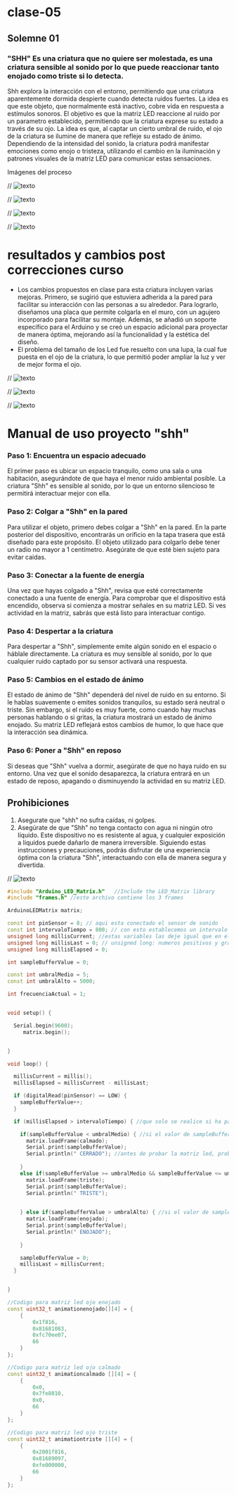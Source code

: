 # clase-05
## Solemne 01
### "SHH" Es una criatura que no quiere ser molestada, es una criatura sensible al sonido por lo que puede reaccionar tanto enojado como triste si lo detecta.
Shh explora la interacción con el entorno, permitiendo que una criatura aparentemente dormida despierte cuando detecta ruidos fuertes. La idea es que este objeto, que normalmente está inactivo, cobre vida en respuesta a estímulos sonoros. El objetivo es que la matriz LED reaccione al ruido por un parametro establecido, permitiendo que la criatura exprese su estado a través de su ojo. La idea es que, al captar un cierto umbral de ruido, el ojo de la criatura se ilumine de manera que refleje su estado de ánimo. Dependiendo de la intensidad del sonido, la criatura podrá manifestar emociones como enojo o tristeza, utilizando el cambio en la iluminación y patrones visuales de la matriz LED para comunicar estas sensaciones.

Imágenes del proceso

// ![texto](./procesoshh.jpg.jpeg)

// ![texto](./imagenseis.jpg.jpeg)

// ![texto](./imagendos.jpg.jpeg)

// ![texto](./imagensiete.jpg.jpeg)


# resultados y cambios post correcciones curso
* Los cambios propuestos en clase para esta criatura incluyen varias mejoras. Primero, se sugirió que estuviera adherida a la pared para facilitar su interacción con las personas a su alrededor. Para lograrlo, diseñamos una placa que permite colgarla en el muro, con un agujero incorporado para facilitar su montaje. Además, se añadió un soporte específico para el Arduino y se creó un espacio adicional para proyectar de manera óptima, mejorando así la funcionalidad y la estética del diseño.
* El problema del tamaño de los Led fue resuelto con una lupa, la cual fue puesta en el ojo de la criatura, lo que permitió poder ampliar la luz y ver de mejor forma el ojo.


// ![texto](./imagenueve.jpg.jpeg)

// ![texto](./imagendiez.jpg.jpeg)

// ![texto](./imagenonce.jpg)


# Manual de uso proyecto "shh"
### Paso 1: Encuentra un espacio adecuado
El primer paso es ubicar un espacio tranquilo, como una sala o una habitación, asegurándote de que haya el menor ruido ambiental posible. La criatura "Shh" es sensible al sonido, por lo que un entorno silencioso te permitirá interactuar mejor con ella.

### Paso 2: Colgar a "Shh" en la pared
Para utilizar el objeto, primero debes colgar a "Shh" en la pared. En la parte posterior del dispositivo, encontrarás un orificio en la tapa trasera que está diseñado para este propósito. El objeto utilizado para colgarlo debe tener un radio no mayor a 1 centímetro. Asegúrate de que esté bien sujeto para evitar caídas.

### Paso 3: Conectar a la fuente de energía
Una vez que hayas colgado a "Shh", revisa que esté correctamente conectado a una fuente de energía. Para comprobar que el dispositivo está encendido, observa si comienza a mostrar señales en su matriz LED. Si ves actividad en la matriz, sabrás que está listo para interactuar contigo.

### Paso 4: Despertar a la criatura
Para despertar a "Shh", simplemente emite algún sonido en el espacio o háblale directamente. La criatura es muy sensible al sonido, por lo que cualquier ruido captado por su sensor activará una respuesta.

 ### Paso 5: Cambios en el estado de ánimo
El estado de ánimo de "Shh" dependerá del nivel de ruido en su entorno. Si le hablas suavemente o emites sonidos tranquilos, su estado será neutral o triste. Sin embargo, si el ruido es muy fuerte, como cuando hay muchas personas hablando o si gritas, la criatura mostrará un estado de ánimo enojado. Su matriz LED reflejará estos cambios de humor, lo que hace que la interacción sea dinámica.

### Paso 6: Poner a "Shh" en reposo
Si deseas que "Shh" vuelva a dormir, asegúrate de que no haya ruido en su entorno. Una vez que el sonido desaparezca, la criatura entrará en un estado de reposo, apagando o disminuyendo la actividad en su matriz LED.

## Prohibiciones 
1. Asegurate que "shh" no sufra caídas, ni golpes.
2.  Asegúrate de que "Shh" no tenga contacto con agua ni ningún otro líquido. Este dispositivo no es resistente al agua, y cualquier exposición a líquidos puede dañarlo de manera irreversible. Siguiendo estas instrucciones y precauciones, podrás disfrutar de una experiencia óptima con la criatura "Shh", interactuando con ella de manera segura y divertida.
   

// ![texto](./aquivaelnombre.jpg)

```cpp
#include "Arduino_LED_Matrix.h"   //Include the LED_Matrix library
#include "frames.h" //este archivo contiene los 3 frames 

ArduinoLEDMatrix matrix; 

const int pinSensor = 8; // aqui esta conectado el sensor de sonido
const int intervaloTiempo = 800; // con esto establecemos un intervalo de 1 segundo para medir el nivel de ruidom, cada un segundo toma una muestra
unsigned long millisCurrent; //estas variables las deje igual que en el video https://www.youtube.com/watch?v=PYkzJQhFNlA
unsigned long millisLast = 0; // unsigned long: numeros positivos y grandes, esto porque el valor que devuelve millis() puede volverse muy grande
unsigned long millisElapsed = 0;

int sampleBufferValue = 0;

const int umbralMedio = 5;
const int umbralAlto = 5000;

int frecuenciaActual = 1;


void setup() {

  Serial.begin(9600);
     matrix.begin();


}

void loop() {

  millisCurrent = millis();
  millisElapsed = millisCurrent - millisLast;

  if (digitalRead(pinSensor) == LOW) {
    sampleBufferValue++;
  }

  if (millisElapsed > intervaloTiempo) { //que solo se realice si ha pasado el tiempo suficiente (1 seg)

    if(sampleBufferValue < umbralMedio) { //si el valor de sampleBufferValue es menor que umbralMedio, esto significa que no hubo mucho ruido, por lo tanto estado: calmado
      matrix.loadFrame(calmado);
      Serial.print(sampleBufferValue);
      Serial.println(" CERRADO"); //antes de probar la matriz led, probé con esto en el monitor para saber si los parametros estaban funcionando
 
    }
    else if(sampleBufferValue >= umbralMedio && sampleBufferValue <= umbralAlto) { //si el valor de sampleBufferValue es mayor o igual que umbralMedio pero menor o igual que umbralAlto, estado: triste
      matrix.loadFrame(triste);
      Serial.print(sampleBufferValue);
      Serial.println(" TRISTE");
     

    } else if(sampleBufferValue > umbralAlto) { //si el valor de sampleBufferValue es mayor que umbralAlto, esto significa que hubo mucho ruido, por lo tanto estado: enojado
      matrix.loadFrame(enojado);
      Serial.print(sampleBufferValue);
      Serial.println(" ENOJADO");
  
    }

    sampleBufferValue = 0;
    millisLast = millisCurrent;
  }


}

```

``` cpp
//Codigo para matriz led ojo enojado
const uint32_t animationenojado[][4] = {
	{
		0x1f816,
		0x81681083,
		0xfc70ee07,
		66
	}
};

```
``` cpp
//Codigo para matriz led ojo calmado
const uint32_t animationcalmado [][4] = {
	{
		0x0,
		0x7fe8010,
		0x0,
		66
	}
};
```
``` cpp
//Codigo para matriz led ojo triste 
const uint32_t animationtriste [][4] = {
	{
		0x2001f816,
		0x81689097,
		0xfe000000,
		66
	}
};

```
